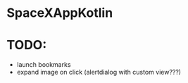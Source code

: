 # SpaceXAppKotlin

<h1>TODO:</h1>
<ul>
<li> launch bookmarks</li>
<li> expand image on click (alertdialog with custom view???)</li>
</ul>
